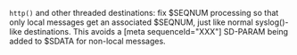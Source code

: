 `http()` and other threaded destinations: fix $SEQNUM processing so that
only local messages get an associated $SEQNUM, just like normal
syslog()-like destinations.  This avoids a [meta sequenceId="XXX"] SD-PARAM
being added to $SDATA for non-local messages.
